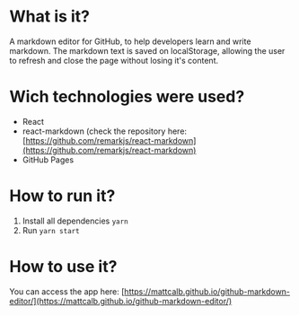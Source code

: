 # What is it?
A markdown editor for GitHub, to help developers learn and write markdown. The markdown text is saved on localStorage, allowing the user to refresh and close the page without losing it's content.
# Wich technologies were used?
- React
- react-markdown (check the repository here: [https://github.com/remarkjs/react-markdown](https://github.com/remarkjs/react-markdown)
- GitHub Pages
# How to run it?
1. Install all dependencies `yarn`
2. Run `yarn start`
# How to use it?
You can access the app here: [https://mattcalb.github.io/github-markdown-editor/](https://mattcalb.github.io/github-markdown-editor/)
